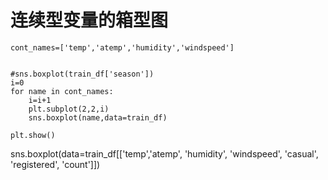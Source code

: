 # 连续型变量的箱型图
```
cont_names=['temp','atemp','humidity','windspeed']

        
#sns.boxplot(train_df['season'])   
i=0
for name in cont_names:
    i=i+1
    plt.subplot(2,2,i)
    sns.boxplot(name,data=train_df) 
    
plt.show()
```

sns.boxplot(data=train_df[['temp','atemp', 'humidity', 'windspeed', 'casual', 'registered', 'count']])

